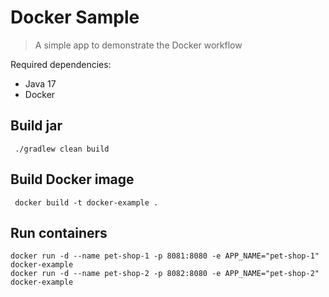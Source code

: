 # Docker Sample

> A simple app to demonstrate the Docker workflow

Required dependencies:
- Java 17
- Docker

## Build jar

```
 ./gradlew clean build
```

## Build Docker image

```
 docker build -t docker-example .
```

## Run containers

```
docker run -d --name pet-shop-1 -p 8081:8080 -e APP_NAME="pet-shop-1" docker-example
docker run -d --name pet-shop-2 -p 8082:8080 -e APP_NAME="pet-shop-2" docker-example
```